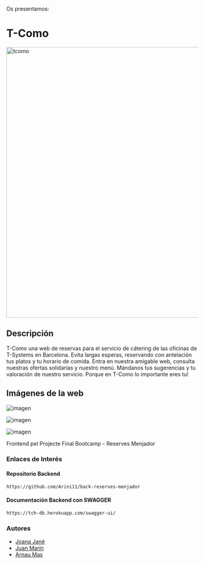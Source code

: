 Os presentamos:
# T-Como

<img width="710" alt="tcomo" src="https://user-images.githubusercontent.com/99611541/192163056-06d3e139-4820-4bd5-84f1-787532d89332.png">

## Descripción
T-Como una web de reservas para el servicio de cátering de las oficinas de T-Systems en Barcelona. Evita largas esperas, reservando con antelación tus platos y tu horario de comida. Entra en nuestra amigable web, consulta nuestras ofertas solidarias y nuestro menú. Mándanos tus sugerencias y tu valoración de nuestro servicio. Porque en T-Como lo importante eres tu!

## Imágenes de la web

![imagen](https://user-images.githubusercontent.com/99611541/192385308-cb0c9d8b-4817-472b-af8d-a9e325e5ed7c.png)

![imagen](https://user-images.githubusercontent.com/99611541/192385396-2b8d483d-d364-4946-9ba7-28866f100ab6.png)

![imagen](https://user-images.githubusercontent.com/99611541/192385512-92d2801e-ce97-4400-b8e1-64f0b30f48aa.png)


Frontend pel Projecte Final Bootcamp - Reserves Menjador


### Enlaces de Interés

#### Repositorio Backend
```
https://github.com/Arini11/back-reserves-menjador
```
#### Documentación Backend con SWAGGER
```
https://tch-db.herokuapp.com/swagger-ui/
```

### Autores

- [Joana Jané](https://github.com/JoneJoana)
- [Juan Marín](https://github.com/JuanMarinG)
- [Arnau Mas](https://github.com/Arini11)
